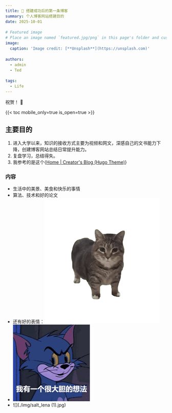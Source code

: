 ```yaml
---
title: 🎉 搭建成功后的第一条博客
summary: 个人博客网站搭建目的
date: 2025-10-01

# Featured image
# Place an image named `featured.jpg/png` in this page's folder and customize its options here.
image:
  caption: 'Image credit: [**Unsplash**](https://unsplash.com)'

authors:
  - admin
  - Ted

tags:
  - Life
---
```

祝贺！ 👋

{{< toc mobile_only=true is_open=true >}}

## 主要目的

1. 进入大学以来，知识的接收方式主要为视频和网文，深感自己的文书能力下降，创建博客网站总结日常提升能力。
2. 复盘学习，总结得失。
3. 我参考的是这个{[Home | Creator's Blog (Hugo Theme)](https://hugo-blog-theme.netlify.app/)}

### 内容

- 生活中的美景、美食和快乐的事情
- 算法、技术和好的论文
- 还有好的表情：![](./img/b.gif)
- ![](./img/a.gif)
- ![](./img/salt_lena (1).jpg)
